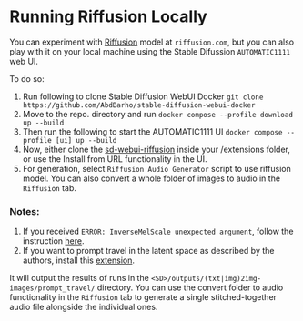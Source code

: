 # Running Riffusion Locally

You can experiment with [Riffusion](https://riffusion.com/about) model at `riffusion.com`, but you can also play with it on your local machine using the Stable Difussion `AUTOMATIC1111` web UI.

To do so:
1. Run following to clone Stable Diffusion WebUI Docker `git clone https://github.com/AbdBarho/stable-diffusion-webui-docker`
2. Move to the repo. directory and run `docker compose --profile download up --build`
3. Then run the following to start the AUTOMATIC1111 UI `docker compose --profile [ui] up --build`
4. Now, either clone the [sd-webui-riffusion](https://github.com/enlyth/sd-webui-riffusion) inside your /extensions folder, or use the Install from URL functionality in the UI.
5. For generation, select `Riffusion Audio Generator` script to use riffusion model. You can also convert a whole folder of images to audio in the `Riffusion` tab.

### Notes:
1. If you received `ERROR: InverseMelScale unexpected argument`, follow the instruction [here](https://github.com/enlyth/sd-webui-riffusion/issues/34).
2. If you want to prompt travel in the latent space as described by the authors, install this [extension](https://github.com/Kahsolt/stable-diffusion-webui-prompt-travel).

It will output the results of runs in the `<SD>/outputs/(txt|img)2img-images/prompt_travel/` directory. You can use the convert folder to audio functionality in the `Riffusion` tab to generate a single stitched-together audio file alongside the individual ones.